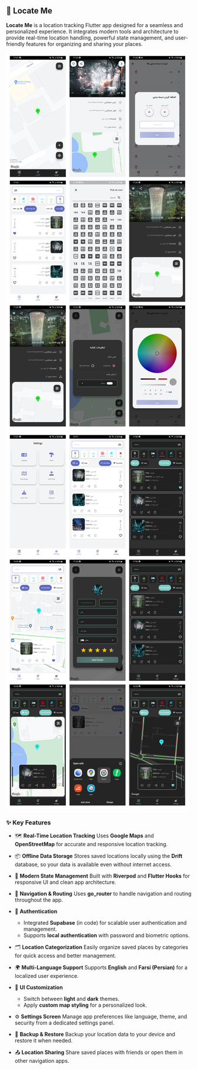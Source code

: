  

## 📍 Locate Me

**Locate Me** is a location tracking Flutter app designed for a seamless and personalized experience. It integrates modern tools and architecture to provide real-time location handling, powerful state management, and user-friendly features for organizing and sharing your places.

![App Overview](./locateme_overview1.png)
![App Overview](./locateme_overview2.png)

### ✨ Key Features

* 🗺️ **Real-Time Location Tracking**
  Uses **Google Maps** and **OpenStreetMap** for accurate and responsive location tracking.

* 📦 **Offline Data Storage**
  Stores saved locations locally using the **Drift** database, so your data is available even without internet access.

* 🔁 **Modern State Management**
  Built with **Riverpod** and **Flutter Hooks** for responsive UI and clean app architecture.

* 🧭 **Navigation & Routing**
  Uses **go\_router** to handle navigation and routing throughout the app.

* 🔐 **Authentication**

  * Integrated **Supabase** (in code) for scalable user authentication and management.
  * Supports **local authentication** with password and biometric options.

* 🗂️ **Location Categorization**
  Easily organize saved places by categories for quick access and better management.

* 🌍 **Multi-Language Support**
  Supports **English** and **Farsi (Persian)** for a localized user experience.

* 🎨 **UI Customization**

  * Switch between **light** and **dark** themes.
  * Apply **custom map styling** for a personalized look.

* ⚙️ **Settings Screen**
  Manage app preferences like language, theme, and security from a dedicated settings panel.

* 💾 **Backup & Restore**
  Backup your location data to your device and restore it when needed.

* 📤 **Location Sharing**
  Share saved places with friends or open them in other navigation apps.

